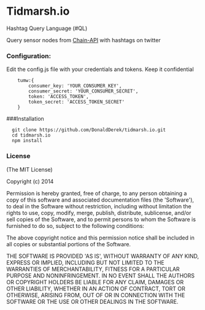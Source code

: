 Tidmarsh.io
==========
Hashtag Query Language (#QL)

Query sensor nodes from [Chain-API](chain-api.media.mit.edu) with hashtags on twitter

### Configuration:

Edit the config.js file with your credentials and tokens. Keep it confidential

```
	tumw:{
		consumer_key: 'YOUR_CONSUMER_KEY',
		consumer_secret: 'YOUR_CONSUMER_SECRET',
		token: 'ACCESS_TOKEN',
		token_secret: 'ACCESS_TOKEN_SECRET'
	}
```

###Installation

```
  git clone https://github.com/DonaldDerek/tidmarsh.io.git
  cd tidmarsh.io
  npm install
```

### License

(The MIT License)

Copyright (c) 2014

Permission is hereby granted, free of charge, to any person obtaining a copy of this software and associated documentation files (the 'Software'), to deal in the Software without restriction, including without limitation the rights to use, copy, modify, merge, publish, distribute, sublicense, and/or sell copies of the Software, and to permit persons to whom the Software is furnished to do so, subject to the following conditions:

The above copyright notice and this permission notice shall be included in all copies or substantial portions of the Software.

THE SOFTWARE IS PROVIDED 'AS IS', WITHOUT WARRANTY OF ANY KIND, EXPRESS OR IMPLIED, INCLUDING BUT NOT LIMITED TO THE WARRANTIES OF MERCHANTABILITY, FITNESS FOR A PARTICULAR PURPOSE AND NONINFRINGEMENT. IN NO EVENT SHALL THE AUTHORS OR COPYRIGHT HOLDERS BE LIABLE FOR ANY CLAIM, DAMAGES OR OTHER LIABILITY, WHETHER IN AN ACTION OF CONTRACT, TORT OR OTHERWISE, ARISING FROM, OUT OF OR IN CONNECTION WITH THE SOFTWARE OR THE USE OR OTHER DEALINGS IN THE SOFTWARE.
